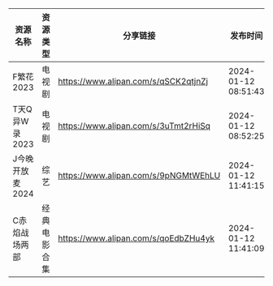 | 资源名称       | 资源类型   | 分享链接                                 | 发布时间                |
| ---------- | ------ | ------------------------------------ | ------------------- |
| F繁花2023    | 电视剧    | https://www.alipan.com/s/qSCK2qtjnZj | 2024-01-12 08:51:43 |
| T天Q异W录2023 | 电视剧    | https://www.alipan.com/s/3uTmt2rHiSq | 2024-01-12 08:52:25 |
| J今晚开放麦2024 | 综艺     | https://www.alipan.com/s/9pNGMtWEhLU | 2024-01-12 11:41:15 |
| C赤焰战场两部    | 经典电影合集 | https://www.alipan.com/s/qoEdbZHu4yk | 2024-01-12 11:41:09 |

